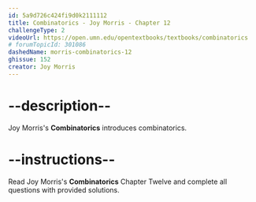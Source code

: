 ```yaml
---
id: 5a9d726c424fi9d0k2111112
title: Combinatorics - Joy Morris - Chapter 12
challengeType: 2
videoUrl: https://open.umn.edu/opentextbooks/textbooks/combinatorics
# forumTopicId: 301086
dashedName: morris-combinatorics-12
ghissue: 152
creator: Joy Morris 
---
```


# --description--

Joy Morris's __Combinatorics__ introduces combinatorics.

# --instructions--

Read Joy Morris's __Combinatorics__ Chapter Twelve and complete all questions with provided solutions.